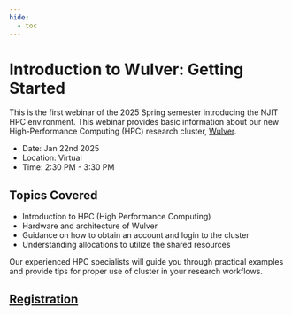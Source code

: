```yaml
---
hide:
  - toc
---
```


# Introduction to Wulver: Getting Started

This is the first webinar of the 2025 Spring semester introducing the NJIT HPC environment. This webinar provides basic information about our new High-Performance Computing (HPC) research cluster, [Wulver](wulver.md).

- Date: Jan 22nd 2025
- Location: Virtual
- Time: 2:30 PM - 3:30 PM

## Topics Covered

* Introduction to HPC (High Performance Computing)
* Hardware and architecture of Wulver
* Guidance on how to obtain an account and login to the cluster
* Understanding allocations to utilize the shared resources

Our experienced HPC specialists will guide you through practical examples and provide tips for proper use of cluster in your research workflows.

## [Registration](https://njit-edu.zoom.us/webinar/register/WN_3ZmhTiG0Sw-F3WtRg20t9Q#/registration)
